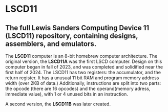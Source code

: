 # LSCD11
## The full Lewis Sanders Computing Device 11 (LSCD11) repository, containing designs, assemblers, and emulators.

The **LSCD11** computer is an 8-bit homebrew computer architecture. The original version, the **LSCD11A** was the first LSCD computer. Design on this computer began in fall of 2023, and was completed and solidified near the first half of 2024. The LSCD11 has two registers: the accumulator, and the return register. It has a unusual 11 bit RAM and program memory address width (over 2KB of data.) Additionally, instructions are split into two parts: the opcode (there are 16 opcodes) and the operand(memory adress, immediate value), with 1 or 4 unused bits in an instruction.

A second version, the **LSCD11B** was later created.
